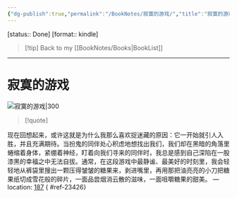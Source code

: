 ```yaml
---
{"dg-publish":true,"permalink":"/BookNotes/寂寞的游戏/","title":"寂寞的游戏","noteIcon":""}
---
```


[status:: Done]
[format:: kindle]

>[!tip] Back to my [[BookNotes/Books\|BookList]]

---
# 寂寞的游戏

![寂寞的游戏|300](https://img9.doubanio.com/view/subject/l/public/s29508790.jpg)

>[!quote]

现在回想起来，或许这就是为什么我那么喜欢捉迷藏的原因：它一开始就引人入胜，并且充满期待。当扮鬼的同伴处心积虑地想找出我们，我们却在黑暗的角落里蜷缩着身体，紧绷着神经，盯着向我们寻来的同伴时，我总是感到自己深陷在一股漆黑的幸福之中无法自拔。通常，在这段游戏中最静谧、最美好的时刻里，我会轻轻地从裤袋里搜出一颗压得皱皱的糖果来，剥进嘴里，再用那把油亮亮的小刀把糖果纸切成雪花般的碎片，一面品尝烟消云散的滋味，一面咀嚼糖果的甜美。 — location: [187]()
{ #ref-23426}

